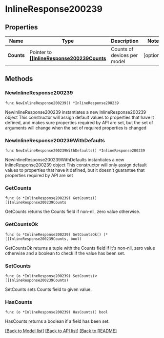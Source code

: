 # InlineResponse200239

## Properties

Name | Type | Description | Notes
------------ | ------------- | ------------- | -------------
**Counts** | Pointer to [**[]InlineResponse200239Counts**](InlineResponse200239Counts.md) | Counts of devices per model | [optional] 

## Methods

### NewInlineResponse200239

`func NewInlineResponse200239() *InlineResponse200239`

NewInlineResponse200239 instantiates a new InlineResponse200239 object
This constructor will assign default values to properties that have it defined,
and makes sure properties required by API are set, but the set of arguments
will change when the set of required properties is changed

### NewInlineResponse200239WithDefaults

`func NewInlineResponse200239WithDefaults() *InlineResponse200239`

NewInlineResponse200239WithDefaults instantiates a new InlineResponse200239 object
This constructor will only assign default values to properties that have it defined,
but it doesn't guarantee that properties required by API are set

### GetCounts

`func (o *InlineResponse200239) GetCounts() []InlineResponse200239Counts`

GetCounts returns the Counts field if non-nil, zero value otherwise.

### GetCountsOk

`func (o *InlineResponse200239) GetCountsOk() (*[]InlineResponse200239Counts, bool)`

GetCountsOk returns a tuple with the Counts field if it's non-nil, zero value otherwise
and a boolean to check if the value has been set.

### SetCounts

`func (o *InlineResponse200239) SetCounts(v []InlineResponse200239Counts)`

SetCounts sets Counts field to given value.

### HasCounts

`func (o *InlineResponse200239) HasCounts() bool`

HasCounts returns a boolean if a field has been set.


[[Back to Model list]](../README.md#documentation-for-models) [[Back to API list]](../README.md#documentation-for-api-endpoints) [[Back to README]](../README.md)


